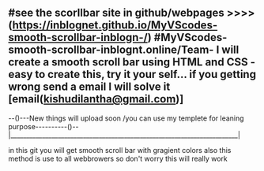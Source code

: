 #see  the scorllbar site in github/webpages   >>>> (https://inblognet.github.io/MyVScodes-smooth-scrollbar-inblogn-/)
#MyVScodes-smooth-scrollbar-inblognt.online/Team-
I will create a smooth scroll bar using HTML and CSS -easy to create this, try it your self... if you getting wrong send a email I will solve it
[email(kishudilantha@gmail.com)]
---------------------------------------------------------------------------------------------------------------------------------------------------
--()---New things  will upload soon /you can use my templete for leaning purpose----------()--
|________________________________________________________________________|

in this git you will get smooth scroll bar with gragient colors also this method is use to all webbrowers so don't worry this will really work

<Thanks- alot may you will become a greate devs like me>

